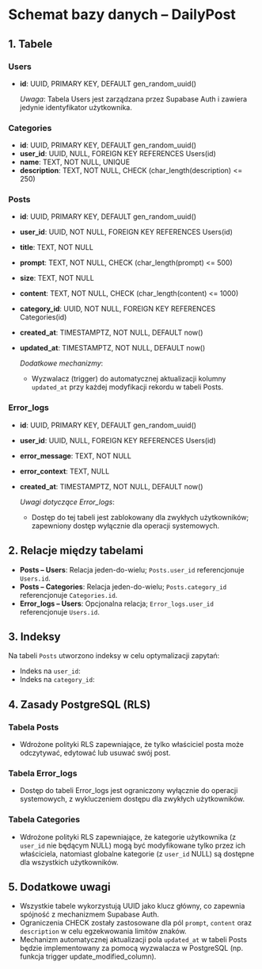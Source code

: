 # Schemat bazy danych – DailyPost

## 1. Tabele

### Users

- **id**: UUID, PRIMARY KEY, DEFAULT gen_random_uuid()

  _Uwaga_: Tabela Users jest zarządzana przez Supabase Auth i zawiera jedynie identyfikator użytkownika.

### Categories

- **id**: UUID, PRIMARY KEY, DEFAULT gen_random_uuid()
- **user_id**: UUID, NULL, FOREIGN KEY REFERENCES Users(id)
- **name**: TEXT, NOT NULL, UNIQUE
- **description**: TEXT, NOT NULL, CHECK (char_length(description) <= 250)

### Posts

- **id**: UUID, PRIMARY KEY, DEFAULT gen_random_uuid()
- **user_id**: UUID, NOT NULL, FOREIGN KEY REFERENCES Users(id)
- **title**: TEXT, NOT NULL
- **prompt**: TEXT, NOT NULL, CHECK (char_length(prompt) <= 500)
- **size**: TEXT, NOT NULL
- **content**: TEXT, NOT NULL, CHECK (char_length(content) <= 1000)
- **category_id**: UUID, NOT NULL, FOREIGN KEY REFERENCES Categories(id)
- **created_at**: TIMESTAMPTZ, NOT NULL, DEFAULT now()
- **updated_at**: TIMESTAMPTZ, NOT NULL, DEFAULT now()

  _Dodatkowe mechanizmy_:

  - Wyzwalacz (trigger) do automatycznej aktualizacji kolumny `updated_at` przy każdej modyfikacji rekordu w tabeli Posts.

### Error_logs

- **id**: UUID, PRIMARY KEY, DEFAULT gen_random_uuid()
- **user_id**: UUID, NULL, FOREIGN KEY REFERENCES Users(id)
- **error_message**: TEXT, NOT NULL
- **error_context**: TEXT, NULL
- **created_at**: TIMESTAMPTZ, NOT NULL, DEFAULT now()

  _Uwagi dotyczące Error_logs_:

  - Dostęp do tej tabeli jest zablokowany dla zwykłych użytkowników; zapewniony dostęp wyłącznie dla operacji systemowych.

## 2. Relacje między tabelami

- **Posts – Users**: Relacja jeden-do-wielu; `Posts.user_id` referencjonuje `Users.id`.
- **Posts – Categories**: Relacja jeden-do-wielu; `Posts.category_id` referencjonuje `Categories.id`.
- **Error_logs – Users**: Opcjonalna relacja; `Error_logs.user_id` referencjonuje `Users.id`.

## 3. Indeksy

Na tabeli `Posts` utworzono indeksy w celu optymalizacji zapytań:

- Indeks na `user_id`:
- Indeks na `category_id`:

## 4. Zasady PostgreSQL (RLS)

### Tabela Posts

- Wdrożone polityki RLS zapewniające, że tylko właściciel posta może odczytywać, edytować lub usuwać swój post.

### Tabela Error_logs

- Dostęp do tabeli Error_logs jest ograniczony wyłącznie do operacji systemowych, z wykluczeniem dostępu dla zwykłych użytkowników.

### Tabela Categories

- Wdrożone polityki RLS zapewniające, że kategorie użytkownika (z `user_id` nie będącym NULL) mogą być modyfikowane tylko przez ich właściciela, natomiast globalne kategorie (z `user_id` NULL) są dostępne dla wszystkich użytkowników.

## 5. Dodatkowe uwagi

- Wszystkie tabele wykorzystują UUID jako klucz główny, co zapewnia spójność z mechanizmem Supabase Auth.
- Ograniczenia CHECK zostały zastosowane dla pól `prompt`, `content` oraz `description` w celu egzekwowania limitów znaków.
- Mechanizm automatycznej aktualizacji pola `updated_at` w tabeli Posts będzie implementowany za pomocą wyzwalacza w PostgreSQL (np. funkcja trigger update_modified_column).
